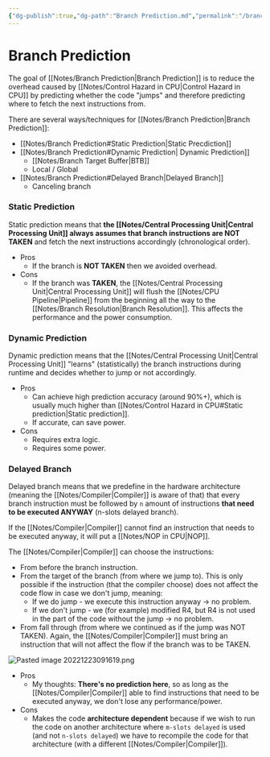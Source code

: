 ```yaml
---
{"dg-publish":true,"dg-path":"Branch Prediction.md","permalink":"/branch-prediction/","tags":[null]}
---
```




# Branch Prediction
The goal of [[Notes/Branch Prediction\|Branch Prediction]] is to reduce the overhead caused by [[Notes/Control Hazard in CPU\|Control Hazard in CPU]] by predicting whether the code "jumps" and therefore predicting where to fetch the next instructions from.

There are several ways/techniques for [[Notes/Branch Prediction\|Branch Prediction]]:
- [[Notes/Branch Prediction#Static Prediction\|Static Precdiction]]
- [[Notes/Branch Prediction#Dynamic Prediction\| Dynamic Prediction]]
	- [[Notes/Branch Target Buffer\|BTB]]
	- Local / Global
- [[Notes/Branch Prediction#Delayed Branch\|Delayed Branch]]
	- Canceling branch


### Static Prediction
Static prediction means that **the [[Notes/Central Processing Unit\|Central Processing Unit]] always assumes that branch instructions are NOT TAKEN** and fetch the next instructions accordingly (chronological order). 
- Pros
	- If the branch is **NOT TAKEN** then we avoided overhead.
- Cons
	- If the branch was **TAKEN**, the [[Notes/Central Processing Unit\|Central Processing Unit]] will flush the [[Notes/CPU Pipeline\|Pipeline]] from the beginning all the way to the [[Notes/Branch Resolution\|Branch Resolution]]. This affects the performance and the power consumption.

### Dynamic Prediction
Dynamic prediction means that the [[Notes/Central Processing Unit\|Central Processing Unit]] "learns" (statistically) the branch instructions during runtime and decides whether to jump or not accordingly.
- Pros
	- Can achieve high prediction accuracy (around 90%+), which is usually much higher than [[Notes/Control Hazard in CPU#Static prediction\|Static prediction]].
	- If accurate, can save power.
- Cons
	- Requires extra logic.
	- Requires some power.

### Delayed Branch
Delayed branch means that we predefine in the hardware architecture (meaning the [[Notes/Compiler\|Compiler]] is aware of that) that every branch instruction must be followed by `n` amount of instructions **that need to be executed ANYWAY** (n-slots delayed branch).

If the [[Notes/Compiler\|Compiler]] cannot find an instruction that needs to be executed anyway, it will put a [[Notes/NOP in CPU\|NOP]].

The [[Notes/Compiler\|Compiler]] can choose the instructions:
- From before the branch instruction.
- From the target of the branch (from where we jump to).
	This is only possible if the instruction (that the compiler choose) does not affect the code flow in case we don't jump, meaning:
	- If we do jump - we execute this instruction anyway -> no problem.
	- If we don't jump - we (for example) modified R4, but R4 is not used in the part of the code without the jump -> no problem.
- From fall through (from where we continued as if the jump was NOT TAKEN). Again, the [[Notes/Compiler\|Compiler]] must bring an instruction that will not affect the flow if the branch was to be TAKEN.

![Pasted image 20221223091619.png](/img/user/Assets/Pasted%20image%2020221223091619.png)

- Pros
	- My thoughts: **There's no prediction here**, so as long as the [[Notes/Compiler\|Compiler]] able to find instructions that need to be executed anyway, we don't lose any performance/power.
- Cons
	- Makes the code **architecture dependent** because if we wish to run the code on another architecture where `m-slots delayed` is used (and not `n-slots delayed`) we have to recompile the code for that architecture (with a different [[Notes/Compiler\|Compiler]]).